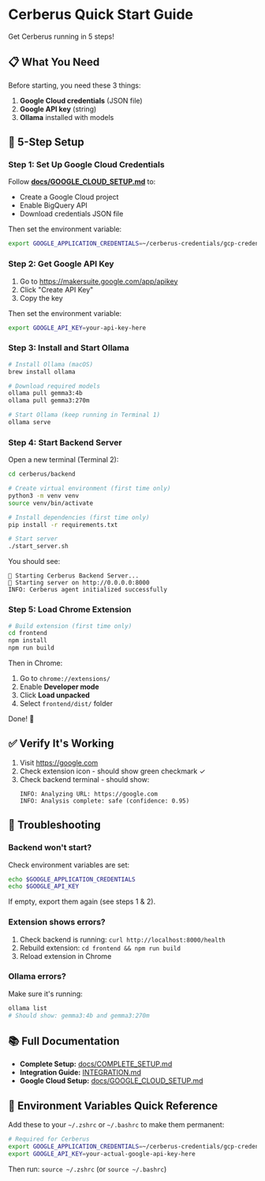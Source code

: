 # Cerberus Quick Start Guide

Get Cerberus running in 5 steps!

## 📋 What You Need

Before starting, you need these 3 things:

1. **Google Cloud credentials** (JSON file)
2. **Google API key** (string)
3. **Ollama** installed with models

## 🚀 5-Step Setup

### Step 1: Set Up Google Cloud Credentials

Follow **[docs/GOOGLE_CLOUD_SETUP.md](docs/GOOGLE_CLOUD_SETUP.md)** to:
- Create a Google Cloud project
- Enable BigQuery API
- Download credentials JSON file

Then set the environment variable:
```bash
export GOOGLE_APPLICATION_CREDENTIALS=~/cerberus-credentials/gcp-credentials.json
```

### Step 2: Get Google API Key

1. Go to https://makersuite.google.com/app/apikey
2. Click "Create API Key"
3. Copy the key

Then set the environment variable:
```bash
export GOOGLE_API_KEY=your-api-key-here
```

### Step 3: Install and Start Ollama

```bash
# Install Ollama (macOS)
brew install ollama

# Download required models
ollama pull gemma3:4b
ollama pull gemma3:270m

# Start Ollama (keep running in Terminal 1)
ollama serve
```

### Step 4: Start Backend Server

Open a new terminal (Terminal 2):

```bash
cd cerberus/backend

# Create virtual environment (first time only)
python3 -m venv venv
source venv/bin/activate

# Install dependencies (first time only)
pip install -r requirements.txt

# Start server
./start_server.sh
```

You should see:
```
🐺 Starting Cerberus Backend Server...
🚀 Starting server on http://0.0.0.0:8000
INFO: Cerberus agent initialized successfully
```

### Step 5: Load Chrome Extension

```bash
# Build extension (first time only)
cd frontend
npm install
npm run build
```

Then in Chrome:
1. Go to `chrome://extensions/`
2. Enable **Developer mode**
3. Click **Load unpacked**
4. Select `frontend/dist/` folder

Done! 🎉

## ✅ Verify It's Working

1. Visit https://google.com
2. Check extension icon - should show green checkmark ✓
3. Check backend terminal - should show:
   ```
   INFO: Analyzing URL: https://google.com
   INFO: Analysis complete: safe (confidence: 0.95)
   ```

## 🐛 Troubleshooting

### Backend won't start?

Check environment variables are set:
```bash
echo $GOOGLE_APPLICATION_CREDENTIALS
echo $GOOGLE_API_KEY
```

If empty, export them again (see steps 1 & 2).

### Extension shows errors?

1. Check backend is running: `curl http://localhost:8000/health`
2. Rebuild extension: `cd frontend && npm run build`
3. Reload extension in Chrome

### Ollama errors?

Make sure it's running:
```bash
ollama list
# Should show: gemma3:4b and gemma3:270m
```

## 📚 Full Documentation

- **Complete Setup:** [docs/COMPLETE_SETUP.md](docs/COMPLETE_SETUP.md)
- **Integration Guide:** [INTEGRATION.md](INTEGRATION.md)
- **Google Cloud Setup:** [docs/GOOGLE_CLOUD_SETUP.md](docs/GOOGLE_CLOUD_SETUP.md)

## 🔑 Environment Variables Quick Reference

Add these to your `~/.zshrc` or `~/.bashrc` to make them permanent:

```bash
# Required for Cerberus
export GOOGLE_APPLICATION_CREDENTIALS=~/cerberus-credentials/gcp-credentials.json
export GOOGLE_API_KEY=your-actual-google-api-key-here
```

Then run: `source ~/.zshrc` (or `source ~/.bashrc`)
